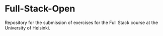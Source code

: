 # Full-Stack-Open
Repository for the submission of exercises for the Full Stack course at the University of Helsinki.
